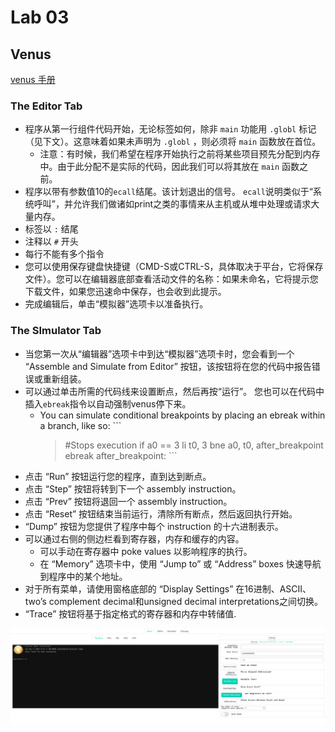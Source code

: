 # Lab 03
## Venus
[venus 手册](https://web.archive.org/web/20201205153938/http://cs61c.org/resources/venus-reference#traces)
### The Editor Tab
- 程序从第一行组件代码开始，无论标签如何，除非 `main` 功能用 `.globl` 标记（见下文）。这意味着如果未声明为 `.globl` ，则必须将 `main` 函数放在首位。
  - 注意：有时候，我们希望在程序开始执行之前将某些项目预先分配到内存中。由于此分配不是实际的代码，因此我们可以将其放在 `main` 函数之前。
- 程序以带有参数值10的`ecall`结尾。该计划退出的信号。 `ecall`说明类似于“系统呼叫”，并允许我们做诸如print之类的事情来从主机或从堆中处理或请求大量内存。
- 标签以 `:` 结尾
- 注释以 `#` 开头
- 每行不能有多个指令
- 您可以使用保存键盘快捷键（CMD-S或CTRL-S，具体取决于平台，它将保存文件）。您可以在编辑器底部查看活动文件的名称：如果未命名，它将提示您下载文件，如果您迅速命中保存，也会收到此提示。
- 完成编辑后，单击“模拟器”选项卡以准备执行。
### The SImulator Tab
- 当您第一次从“编辑器”选项卡中到达“模拟器”选项卡时，您会看到一个 “Assemble and Simulate from Editor” 按钮，该按钮将在您的代码中报告错误或重新组装。
- 可以通过单击所需的代码线来设置断点，然后再按“运行”。 您也可以在代码中插入`ebreak`指令以自动强制venus停下来。
  - You can simulate conditional breakpoints by placing an ebreak within a branch, like so: ```
    > #Stops execution if a0 == 3 li t0, 3 bne a0, t0, after_breakpoint ebreak after_breakpoint: ```
- 点击 “Run” 按钮运行您的程序，直到达到断点。
- 点击 “Step” 按钮将转到下一个 assembly instruction。
- 点击 “Prev” 按钮将退回一个 assembly instruction。
- 点击 “Reset” 按钮结束当前运行，清除所有断点，然后返回执行开始。
- “Dump” 按钮为您提供了程序中每个 instruction 的十六进制表示。
- 可以通过右侧的侧边栏看到寄存器，内存和缓存的内容。
  - 可以手动在寄存器中 poke values 以影响程序的执行。
  - 在 “Memory” 选项卡中，使用 “Jump to” 或 “Address” boxes 快速导航到程序中的某个地址。
- 对于所有菜单，请使用窗格底部的 “Display Settings” 在16进制、ASCII、two’s complement decimal和unsigned decimal interpretations之间切换。
-  “Trace” 按钮将基于指定格式的寄存器和内存中转储值.

![](lab03/venus.png)  
